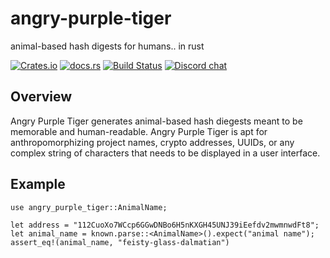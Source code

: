 # angry-purple-tiger

animal-based hash digests for humans.. in rust

[![Crates.io][crates-badge]][crates-url]
[![docs.rs][docs-badge]][docs-url]
[![Build Status][actions-badge]][actions-url]
[![Discord chat][discord-badge]][discord-url]

[crates-badge]: https://img.shields.io/crates/v/angry-purple-tiger.svg
[crates-url]: https://crates.io/crates/angry-purple-tiger
[docs-badge]: https://docs.rs/angry-purple-tiger/badge.svg
[docs-url]: https://docs.rs/angry-purple-tiger/latest/angry-purple-tiger/
[actions-badge]: https://github.com/helium/angry-purple-tiger-rs/actions/workflows/rust.yml/badge.svg
[actions-url]: https://github.com/helium/angry-purple-tiger-rs/actions/workflows/rust.yml
[discord-badge]: https://img.shields.io/discord/500028886025895936.svg?logo=discord&style=flat-square
[discord-url]: https://discord.gg/helium

## Overview

Angry Purple Tiger generates animal-based hash diegests meant to be memorable
and human-readable. Angry Purple Tiger is apt for anthropomorphizing project
names, crypto addresses, UUIDs, or any complex string of characters that needs
to be displayed in a user interface.

## Example

```rust,no-run
use angry_purple_tiger::AnimalName;

let address = "112CuoXo7WCcp6GGwDNBo6H5nKXGH45UNJ39iEefdv2mwmnwdFt8";
let animal_name = known.parse::<AnimalName>().expect("animal name");
assert_eq!(animal_name, "feisty-glass-dalmatian")
```
